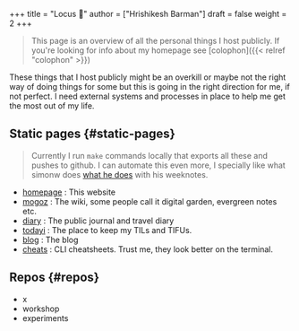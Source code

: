 +++
title = "Locus 🌊"
author = ["Hrishikesh Barman"]
draft = false
weight = 2
+++

<div class="book-hint info">

> This page is an overview of all the personal things I host publicly. If you're looking for info about my homepage see [colophon]({{< relref "colophon" >}})
</div>

These things that I host publicly might be an overkill or maybe not the right way of doing things for some but this is going in the right direction for me, if not perfect. I need external systems and processes in place to help me get the most out of my life.


## Static pages {#static-pages}

<div class="book-hint warning small-text">

> Currently I run `make` commands locally that exports all these and pushes to github. I can automate this even more, I specially like what simonw does [what he does](https://simonwillison.net/2023/Apr/4/substack-observable/) with his weeknotes.
</div>

-   [homepage](/) : This website
-   [mogoz](https://mogoz.geekodour.org) : The wiki, some people call it digital garden, evergreen notes etc.
-   [diary](https://diary.geekodour.org) : The public journal and travel diary
-   [todayi](https://ti.geekodour.org) : The place to keep my TILs and TIFUs.
-   [blog](https://blog.geekodour.org) : The blog
-   [cheats](https://cheats.geekodour.org/) : CLI cheatsheets. Trust me, they look better on the terminal.


## Repos {#repos}

-   x
-   workshop
-   experiments
